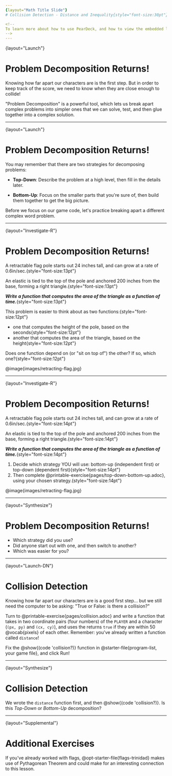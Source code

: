 ```yaml
---
{layout="Math Title Slide"}
# Collision Detection - Distance and Inequality{style="font-size:30pt"}

<!--
To learn more about how to use PearDeck, and how to view the embedded links on these slides without going into present mode visit https://help.peardeck.com/en
-->
---
```

{layout="Launch"}
# Problem Decomposition Returns! 

Knowing how far apart our characters are is the first step. But in order to keep track of the score, we need to know when they are close enough to collide!

"Problem Decomposition" is a powerful tool, which lets us break apart complex problems into simpler ones that we can solve, test, and then glue together into a complex solution.

---
{layout="Launch"}
# Problem Decomposition Returns! 

You may remember that there are two strategies for decomposing problems:

- __Top-Down__: Describe the problem at a high level, then fill in the details later.

- __Bottom-Up__: Focus on the smaller parts that you're sure of, then build them together to get the big picture.

Before we focus on our game code, let's practice breaking apart a different complex word problem.


---
{layout="Investigate-R"}
# Problem Decomposition Returns! 

A retractable flag pole starts out 24 inches tall, and can grow at a rate of 0.6in/sec.{style="font-size:13pt"} 

An elastic is tied to the top of the pole and anchored 200 inches from the base, forming a right triangle.{style="font-size:13pt"} 

__*Write a function that computes the area of the triangle as a function of time.*__{style="font-size:13pt"}


This problem is easier to think about as two functions:{style="font-size:12pt"}
* one that computes the height of the pole, based on the seconds{style="font-size:12pt"}
* another that computes the area of the triangle, based on the height{style="font-size:12pt"}

Does one function depend on (or "sit on top of") the other? If so, which one?{style="font-size:12pt"}

@image{images/retracting-flag.jpg}

<!--
1. Scaffolded discussion of this word problem continues on next slide
1. Does one function depend on (or "sit on top of") the other? If so, which one?
* _Yes - `area` depends on `height`._
-->

---
{layout="Investigate-R"}
# Problem Decomposition Returns! 

A retractable flag pole starts out 24 inches tall, and can grow at a rate of 0.6in/sec.{style="font-size:14pt"} 

An elastic is tied to the top of the pole and anchored 200 inches from the base, forming a right triangle.{style="font-size:14pt"} 

__*Write a function that computes the area of the triangle as a function of time.*__{style="font-size:14pt"}

1. Decide which strategy YOU will use: bottom-up (independent first) or top-down (dependent first){style="font-size:14pt"}
2. Then complete @printable-exercise{pages/top-down-bottom-up.adoc}, using your chosen strategy.{style="font-size:14pt"}

@image{images/retracting-flag.jpg}

---
{layout="Synthesize"}
# Problem Decomposition Returns! 

- Which strategy did you use?
- Did anyone start out with one, and then switch to another?
- Which was easier for you?

---
{layout="Launch-DN"}
# Collision Detection 

Knowing how far apart our characters are is a good first step... but we still need the computer to be asking: "True or False: is there a collision?"

Turn to @printable-exercise{pages/collision.adoc} and write a function that takes in two coordinate pairs (four numbers) of the `PLAYER` and a character (`(px, py)` and `(cx, cy)`), and uses the returns `true` if they are within 50 @vocab{pixels} of each other. Remember: you've already written a function called `distance`!

Fix the @show{(code 'collision?)} function in @starter-file{program-list, your game file}, and click Run!

---
{layout="Synthesize"}
# Collision Detection 

We wrote the `distance` function first, and then @show{(code 'collision?)}. Is this *Top-Down* or *Bottom-Up* decomposition?

<!--
- Explicitly point out that this function is easy to write because we can _re-use_ the distance function.
- Connect this back to `profit`, `revenue`, `cost` and `onscreen` from @lesson-link{problem-decomposition}. Problem Decomposition is powerful!
-->

---
{layout="Supplemental"}
# Additional Exercises

If you've already worked with flags, @opt-starter-file{flags-trinidad}
makes use of Pythagorean Theorem and could make for an interesting connection to this lesson.
